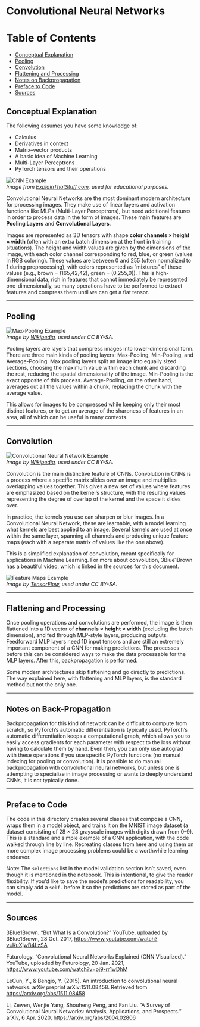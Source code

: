 # Convolutional Neural Networks
  # Table of Contents
  - [Conceptual Explanation](#conceptual-explanation)
  - [Pooling](#pooling)
  - [Convolution](#convolution)
  - [Flattening and Processing](#flattening-and-processing)
  - [Notes on Backpropagation](#notes-on-back-propagation)
  - [Preface to Code](#preface-to-code)
  - [Sources](#sources)
    
## Conceptual Explanation

The following assumes you have some knowledge of:

- Calculus
- Derivatives in context
- Matrix–vector products
- A basic idea of Machine Learning
- Multi-Layer Perceptrons
- PyTorch tensors and their operations

![CNN Example](https://encrypted-tbn0.gstatic.com/images?q=tbn:ANd9GcQFkUWl-FqoWZZokQDo_2Xakb4eSpY8mEKrnQ&s)  
*Image from [ExplainThatStuff.com](https://www.explainthatstuff.com/how-convolutional-neural-networks-work.html), used for educational purposes.*


Convolutional Neural Networks are the most dominant modern architecture for processing images. They make use of linear layers and activation functions like MLPs (Multi-Layer Perceptrons), but need additional features in order to process data in the form of images. These main features are **Pooling Layers** and **Convolutional Layers**.

Images are represented as 3D tensors with shape **color channels × height × width** (often with an extra batch dimension at the front in training situations). The height and width values are given by the dimensions of the image, with each color channel corresponding to red, blue, or green (values in RGB coloring). These values are between 0 and 255 (often normalized to 1 during preprocessing), with colors represented as “mixtures” of these values (e.g., brown = (165,42,42), green = (0,255,0)). This is high-dimensional data, rich in features that cannot immediately be represented one-dimensionally, so many operations have to be performed to extract features and compress them until we can get a flat tensor.

---

## Pooling

![Max-Pooling Example](https://upload.wikimedia.org/wikipedia/commons/e/e9/Max_pooling.png)  
*Image by [Wikipedia](https://upload.wikimedia.org/wikipedia/commons/e/e9/Max_pooling.png), used under CC BY-SA.*

Pooling layers are layers that compress images into lower-dimensional form. There are three main kinds of pooling layers: Max-Pooling, Min-Pooling, and Average-Pooling. Max pooling layers split an image into equally sized sections, choosing the maximum value within each chunk and discarding the rest, reducing the spatial dimensionality of the image. Min-Pooling is the exact opposite of this process. Average-Pooling, on the other hand, averages out all the values within a chunk, replacing the chunk with the average value.

This allows for images to be compressed while keeping only their most distinct features, or to get an average of the sharpness of features in an area, all of which can be useful in many contexts.

---

## Convolution

![Convolutional Neural Network Example](https://upload.wikimedia.org/wikipedia/commons/b/bd/Convolutional_neural_network%2C_convolution_worked_example.png)  
*Image by [Wikipedia](https://upload.wikimedia.org/wikipedia/commons/b/bd/Convolutional_neural_network%2C_convolution_worked_example.png), used under CC BY-SA.*


Convolution is the main distinctive feature of CNNs. Convolution in CNNs is a process where a specific matrix slides over an image and multiplies overlapping values together. This gives a new set of values where features are emphasized based on the kernel’s structure, with the resulting values representing the degree of overlap of the kernel and the space it slides over.

In practice, the kernels you use can sharpen or blur images. In a Convolutional Neural Network, these are learnable, with a model learning what kernels are best applied to an image. Several kernels are used at once within the same layer, spanning all channels and producing unique feature maps (each with a separate matrix of values like the one above).

This is a simplified explanation of convolution, meant specifically for applications in Machine Learning. For more about convolution, 3Blue1Brown has a beautiful video, which is linked in the sources for this document.

![Feature Maps Example](https://www.tensorflow.org/static/tutorials/images/cnn_files/output_K3PAELE2eSU9_0.png)  
*Image by [TensorFlow](https://www.tensorflow.org/static/tutorials/images/cnn_files/output_K3PAELE2eSU9_0.png), used under CC BY-SA.*

---

## Flattening and Processing

Once pooling operations and convolutions are performed, the image is then flattened into a 1D vector of **channels × height × width** (excluding the batch dimension), and fed through MLP-style layers, producing outputs. Feedforward MLP layers need 1D input tensors and are still an extremely important component of a CNN for making predictions. The processes before this can be considered ways to make the data processable for the MLP layers. After this, backpropagation is performed.

Some modern architectures skip flattening and go directly to predictions. The way explained here, with flattening and MLP layers, is the standard method but not the only one.

---

## Notes on Back-Propagation

Backpropagation for this kind of network can be difficult to compute from scratch, so PyTorch’s automatic differentiation is typically used. PyTorch’s automatic differentiation keeps a computational graph, which allows you to easily access gradients for each parameter with respect to the loss without having to calculate them by hand. Even then, you can only use autograd with these operations if you use specific PyTorch functions (no manual indexing for pooling or convolution). It is possible to do manual backpropagation with convolutional neural networks, but unless one is attempting to specialize in image processing or wants to deeply understand CNNs, it is not typically done.

---

## Preface to Code

The code in this directory creates several classes that compose a CNN, wraps them in a model object, and trains it on the MNIST image dataset (a dataset consisting of 28 × 28 grayscale images with digits drawn from 0–9). This is a standard and simple example of a CNN application, with the code walked through line by line. Recreating classes from here and using them on more complex image processing problems could be a worthwhile learning endeavor.

Note: The `selections` list in the model validation section isn’t saved, even though it is mentioned in the notebook. This is intentional, to give the reader flexibility. If you’d like to save the model’s predictions for readability, you can simply add a `self.` before it so the predictions are stored as part of the model.

---

## Sources
  3Blue1Brown. “But What Is a Convolution?” YouTube, uploaded by 3Blue1Brown, 28 Oct. 2017, https://www.youtube.com/watch?v=KuXjwB4LzSA
  
  Futurology. “Convolutional Neural Networks Explained (CNN Visualized).” YouTube, uploaded by Futurology, 20 Jan. 2021, https://www.youtube.com/watch?v=pj9-rr1wDhM

  LeCun, Y., & Bengio, Y. (2015). An introduction to convolutional neural networks. arXiv preprint arXiv:1511.08458. Retrieved from https://arxiv.org/abs/1511.08458

  Li, Zewen, Wenjie Yang, Shouheng Peng, and Fan Liu. “A Survey of Convolutional Neural Networks: Analysis, Applications, and Prospects.” arXiv, 6 Apr. 2020, https://arxiv.org/abs/2004.02806

